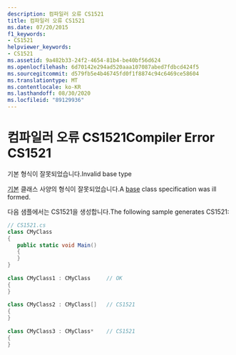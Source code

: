 ```yaml
---
description: 컴파일러 오류 CS1521
title: 컴파일러 오류 CS1521
ms.date: 07/20/2015
f1_keywords:
- CS1521
helpviewer_keywords:
- CS1521
ms.assetid: 9a482b33-24f2-4654-81b4-be40bf56d624
ms.openlocfilehash: 6d70142e294ad520aaa107087abed7fdbcd424f5
ms.sourcegitcommit: d579fb5e4b46745fd0f1f8874c94c6469ce58604
ms.translationtype: MT
ms.contentlocale: ko-KR
ms.lasthandoff: 08/30/2020
ms.locfileid: "89129936"
---
```

# <a name="compiler-error-cs1521"></a><span data-ttu-id="ab7e9-103">컴파일러 오류 CS1521</span><span class="sxs-lookup"><span data-stu-id="ab7e9-103">Compiler Error CS1521</span></span>
<span data-ttu-id="ab7e9-104">기본 형식이 잘못되었습니다.</span><span class="sxs-lookup"><span data-stu-id="ab7e9-104">Invalid base type</span></span>  
  
 <span data-ttu-id="ab7e9-105">[기본](../language-reference/keywords/base.md) 클래스 사양의 형식이 잘못되었습니다.</span><span class="sxs-lookup"><span data-stu-id="ab7e9-105">A [base](../language-reference/keywords/base.md) class specification was ill formed.</span></span>  
  
 <span data-ttu-id="ab7e9-106">다음 샘플에서는 CS1521을 생성합니다.</span><span class="sxs-lookup"><span data-stu-id="ab7e9-106">The following sample generates CS1521:</span></span>  
  
```csharp  
// CS1521.cs  
class CMyClass  
{  
   public static void Main()  
   {  
   }  
}  
  
class CMyClass1 : CMyClass     // OK  
{  
}  
  
class CMyClass2 : CMyClass[]   // CS1521  
{  
}  
  
class CMyClass3 : CMyClass*    // CS1521  
{  
}  
```
